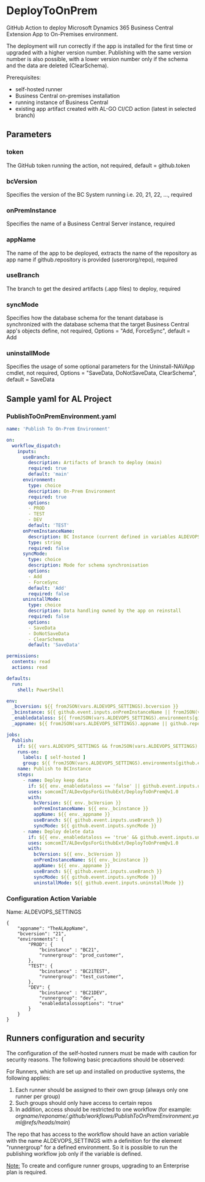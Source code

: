 # DeployToOnPrem

GitHub Action to deploy Microsoft Dynamics 365 Business Central Extension App to On-Premises environment.

The deployment will run correctly if the app is installed for the first time or upgraded with a higher version number. Publishing with the same version number is also possible, with a lower version number only if the schema and the data are deleted (ClearSchema).

Prerequisites:

* self-hosted runner
* Business Central on-premises installation
* running instance of Business Central
* existing app artifact created with AL-GO CI/CD action (latest in selected branch)

## Parameters

### token

The GitHub token running the action, not required, default = github.token

### bcVersion

Specifies the version of the BC System running i.e. 20, 21, 22, ..., required

### onPremInstance

Specifies the name of a Business Central Server instance, required

### appName

The name of the app to be deployed, extracts the name of the repository as app name if github.repository is provided (userororg/repo), required

### useBranch

The branch to get the desired artifacts (.app files) to deploy, required

### syncMode

Specifies how the database schema for the tenant database is synchronized with the database schema that the target Business Central app's objects define, not required, Options = "Add, ForceSync", default = Add

### uninstallMode

Specifies the usage of some optional parameters for the Uninstall-NAVApp cmdlet, not required, Options = "SaveData, DoNotSaveData, ClearSchema", default = SaveData

## Sample yaml for AL Project

### PublishToOnPremEnvironment.yaml

```yaml
name: 'Publish To On-Prem Environment'

on:
  workflow_dispatch:
    inputs:
      useBranch:
        description: Artifacts of branch to deploy (main)
        required: true
        default: 'main'
      environment:
        type: choice
        description: On-Prem Environment
        required: true
        options:
        - PROD
        - TEST
        - DEV
        default: 'TEST'
      onPremInstanceName:
        description: BC Instance (current defined in variables ALDEVOPS_SETTINGS environments[On-Prem Environment]), may be overruled here
        type: string
        required: false
      syncMode:
        type: choice
        description: Mode for schema synchronisation
        options:
        - Add
        - ForceSync
        default: 'Add'
        required: false
      uninstallMode:
        type: choice
        description: Data handling owned by the app on reinstall 
        required: false
        options:
        - SaveData
        - DoNotSaveData
        - ClearSchema
        default: 'SaveData'

permissions:
  contents: read
  actions: read

defaults:
  run:
    shell: PowerShell

env:
  _bcversion: ${{ fromJSON(vars.ALDEVOPS_SETTINGS).bcversion }}
  _bcinstance: ${{ github.event.inputs.onPremInstanceName || fromJSON(vars.ALDEVOPS_SETTINGS).environments[github.event.inputs.environment].bcinstance }}
  _enabledataloss: ${{ fromJSON(vars.ALDEVOPS_SETTINGS).environments[github.event.inputs.environment].enabledatalossoptions }}
  _appname: ${{ fromJSON(vars.ALDEVOPS_SETTINGS).appname || github.repository }}

jobs:
  Publish:
    if: ${{ vars.ALDEVOPS_SETTINGS && fromJSON(vars.ALDEVOPS_SETTINGS).environments[github.event.inputs.environment].runnergroup }}
    runs-on: 
      labels: [ self-hosted ]
      group: ${{ fromJSON(vars.ALDEVOPS_SETTINGS).environments[github.event.inputs.environment].runnergroup }}
    name: Publish to BCInstance
    steps:
      - name: Deploy keep data
        if: ${{ env._enabledataloss == 'false' || github.event.inputs.uninstallMode == 'SaveData'}}
        uses: somcomIT/ALDevOpsForGithubExt/DeployToOnPrem@v1.0
        with:
          bcVersion: ${{ env._bcVersion }}
          onPremInstanceName: ${{ env._bcinstance }}
          appName: ${{ env._appname }}
          useBranch: ${{ github.event.inputs.useBranch }}
          syncMode: ${{ github.event.inputs.syncMode }}
      - name: Deploy delete data
        if: ${{ env._enabledataloss == 'true' && github.event.inputs.uninstallMode != 'SaveData'}}
        uses: somcomIT/ALDevOpsForGithubExt/DeployToOnPrem@v1.0
        with:
          bcVersion: ${{ env._bcVersion }}
          onPremInstanceName: ${{ env._bcinstance }}
          appName: ${{ env._appname }}
          useBranch: ${{ github.event.inputs.useBranch }}
          syncMode: ${{ github.event.inputs.syncMode }}
          uninstallMode: ${{ github.event.inputs.uninstallMode }}
```

### Configuration Action Variable

Name: ALDEVOPS_SETTINGS

```
{
    "appname": "TheALAppName",
    "bcversion": "21",
    "environments": {
        "PROD": {
            "bcinstance" : "BC21",
            "runnergroup": "prod_customer",
        },
        "TEST": {
            "bcinstance" : "BC21TEST",
            "runnergroup": "test_customer",
        },
        "DEV": {
            "bcinstance" : "BC21DEV",
            "runnergroup": "dev",
            "enabledatalossoptions": "true"  
        }
    }
}
```

## Runners configuration and security

The configuration of the self-hosted runners must be made with caution for security reasons. The following basic precautions should be observed:

For Runners, which are set up and installed on productive systems, the following applies:

1. Each runner should be assigned to their own group (always only one runner per group)
2. Such groups should only have access to certain repos
3. In addition, access should be restricted to one workflow (for example: *orgname/reponame/.github/workflows/PublishToOnPremEnvironment.yaml@refs/heads/main*)

The repo that has access to the workflow should have an action variable with the name ALDEVOPS_SETTINGS with a definition for the element "runnergroup" for a defined environment. So it is possible to run the publishing workflow job only if the variable is defined.

<ins>Note:</ins> To create and configure runner groups, upgrading to an Enterprise plan is required.

